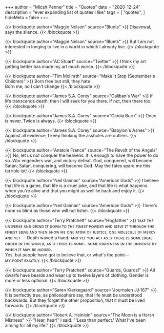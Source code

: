 +++
author = "Micah Penner"
title = "Quotes"
date = "2020-12-24"
description = "ever expanding list of quotes I like"
tags = [
    "quotes",
]
hideMeta = false
+++

{{< blockquote author="Maggie Nelson" source="Bluets" >}}
Disavowal, says the silence.
{{< /blockquote >}}

{{< blockquote author="Maggie Nelson" source="Bluets" >}}
But I am not interested in longing to live in a world in which I already live.
{{< /blockquote >}}

{{< blockquote author="AC Stuart" source="Twitter" >}}
I think my art getting better has made my art much worse.
{{< /blockquote >}}

{{< blockquote author="Tim McIlrath" source="Make It Stop (September's Children)" >}}
Born free but still, they hate  
Born me, no I can't change
{{< /blockquote >}}  

{{< blockquote author="James S.A. Corey" source="Caliban's War" >}}
If life transcends death, then I will seek for you there. If not, then there too.
{{< /blockquote >}}

{{< blockquote author="James S.A. Corey" source="Cibola Burn" >}}
Once is never. Twice is always.
{{< /blockquote >}}

{{< blockquote author="James S.A. Corey" source="Babylon's Ashes" >}}
Against all evidence, I keep thinking the assholes are outliers.
{{< /blockquote >}}

{{< blockquote author="Anatole France" source="The Revolt of the Angels" >}}
No, let us not conquer the heavens. It is enough to have the power to do so. War engenders war, and victory defeat. God, conquered, will become Satan; Satan, conquering, will become God. May the fates spare me this terrible lot!‎
{{< /blockquote >}}

{{< blockquote author="Neil Gaiman" source="American Gods" >}}
I believe that life is a game, that life is a cruel joke, and that life is what happens when you're alive and that you might as well lie back and enjoy it.
{{< /blockquote >}}

{{< blockquote author="Neil Gaiman" source="American Gods" >}}
There's none so blind as those who will not listen.
{{< /blockquote >}}

{{< blockquote author="Terry Pratchett" source="Hogfather" >}}
ᴛᴀᴋᴇ ᴛʜᴇ ᴜɴɪᴠᴇʀsᴇ ᴀɴᴅ ɢʀɪɴᴅ ɪᴛ ᴅᴏᴡɴ ᴛᴏ ᴛʜᴇ ꜰɪɴᴇsᴛ ᴘᴏᴡᴅᴇʀ ᴀɴᴅ sɪᴇᴠᴇ ɪᴛ ᴛʜʀᴏᴜɢʜ ᴛʜᴇ ꜰɪɴᴇsᴛ sɪᴇᴠᴇ ᴀɴᴅ ᴛʜᴇɴ sʜᴏᴡ ᴍᴇ ᴏɴᴇ ᴀᴛᴏᴍ ᴏꜰ ᴊᴜsᴛɪᴄᴇ, ᴏɴᴇ ᴍᴏʟᴇᴄᴜʟᴇ ᴏꜰ ᴍᴇʀᴄʏ. ᴀɴᴅ ʏᴇᴛ — Death waved a hand. ᴀɴᴅ ʏᴇᴛ ʏᴏᴜ ᴀᴄᴛ ᴀs ɪꜰ ᴛʜᴇʀᴇ ɪs sᴏᴍᴇ ɪᴅᴇᴀʟ ᴏʀᴅᴇʀ ɪɴ ᴛʜᴇ ᴡᴏʀʟᴅ, ᴀs ɪꜰ ᴛʜᴇʀᴇ ɪs sᴏᴍᴇ...sᴏᴍᴇ ʀɪɢʜᴛɴᴇss ɪɴ ᴛʜᴇ ᴜɴɪᴠᴇʀsᴇ ʙʏ ᴡʜɪᴄʜ ɪᴛ ᴍᴀʏ ʙᴇ ᴊᴜᴅɢᴇᴅ.  
Yes, but people have got to believe that, or what's the point—  
ᴍʏ ᴘᴏɪɴᴛ ᴇxᴀᴄᴛʟʏ.
{{< /blockquote >}}

{{< blockquote author="Terry Pratchett" source="Guards, Guards!" >}}
All dwarfs have beards and wear up to twelve layers of clothing. Gender is more or less optional.
{{< /blockquote >}}

{{< blockquote author="Søren Kierkegaard" source="Journalen JJ:167" >}}
It is perfectly true, as philosophers say, that life must be understood backwards. But they forget the other proposition, that it must be lived forwards.
{{< /blockquote >}}

{{< blockquote author="Robert A. Heinlein" source="The Moon is a Harsh Mistress" >}}
"Hear, hear!" I said. "'Less than perfect.' What I've been aiming for all my life."
{{< /blockquote >}}
